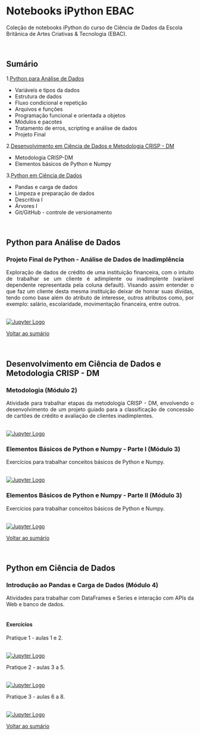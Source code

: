 # Notebooks iPython EBAC 

Coleção de notebooks iPython do curso de Ciência de Dados da Escola Britânica de Artes Criativas & Tecnologia (EBAC).

<br />

## Sumário<a name="Contents"></a>

  1.[Python para Análise de Dados](#python-para-análise-de-dados)
  - Variáveis e tipos da dados
  - Estrutura de dados
  - Fluxo condicional e repetição
  - Arquivos e funções
  - Programação funcional e orientada a objetos
  - Módulos e pacotes
  - Tratamento de erros, scripting e análise de dados
  - Projeto Final
   
  2.[Desenvolvimento em Ciência de Dados e Metodologia CRISP - DM](#desenvolvimento-em-ciência-de-dados-e-metodologia-crisp---dm)

  - Metodologia CRISP-DM
  - Elementos básicos de Python e Numpy

   3.[Python em Ciência de Dados](#python-em-ciência-de-dados)

   - Pandas e carga de dados
   - Limpeza e preparação de dados
   - Descritiva I
   - Árvores I
   - Git/GitHub - controle de versionamento

<br />

## Python para Análise de Dados

### Projeto Final de Python - Análise de Dados de Inadimplência
<div align="justify">
Exploração de dados de crédito de uma instituição financeira, com o intuito de trabalhar se um cliente é adimplente ou inadimplente (variável dependente representada pela coluna default). Visando assim entender o que faz um cliente desta mesma instituição deixar de honrar suas dívidas, tendo como base além do atributo de interesse, outros atributos como, por exemplo: salário, escolaridade, movimentação financeira, entre outros.
 </div>

<br />

[![Jupyter Logo](https://img.shields.io/badge/Made%20with-Jupyter-orange?style=for-the-badge&logo=Jupyter)](https://github.com/liviapg/volta-zero/blob/main/Atividades_Ebac/projeto_final_python_analise_dados_inadimplencia.ipynb)
<br />

[Voltar ao sumário](#Contents)

<br />

## Desenvolvimento em Ciência de Dados e Metodologia CRISP - DM

### Metodologia (Módulo 2)
<div align="justify">
Atividade para trabalhar etapas da metodologia CRISP - DM, envolvendo o desenvolvimento de um projeto guiado para a classificação de concessão de cartões de crédito e avaliação de clientes inadimplentes.
</div>

<br />

[![Jupyter Logo](https://img.shields.io/badge/Made%20with-Jupyter-orange?style=for-the-badge&logo=Jupyter)](https://github.com/liviapg/volta-zero/blob/main/Atividades_Ebac/projeto_01_classificacao_de_credito.ipynb)
<br />

### Elementos Básicos de Python e Numpy - Parte I (Módulo 3)
<div align="justify">
Exercícios para trabalhar conceitos básicos de Python e Numpy.
</div>

<br />

[![Jupyter Logo](https://img.shields.io/badge/Made%20with-Jupyter-orange?style=for-the-badge&logo=Jupyter)](https://github.com/liviapg/volta-zero/blob/main/Atividades_Ebac/mod03_ex01_python_basico.ipynb)
<br />

### Elementos Básicos de Python e Numpy - Parte II (Módulo 3)
<div align="justify">
Exercícios para trabalhar conceitos básicos de Python e Numpy.
</div>

<br />

[![Jupyter Logo](https://img.shields.io/badge/Made%20with-Jupyter-orange?style=for-the-badge&logo=Jupyter)](https://github.com/liviapg/volta-zero/blob/main/Atividades_Ebac/mod03_ex02_instrucao.ipynb)
<br />

[Voltar ao sumário](#Contents) 

<br />

## Python em Ciência de Dados

### Introdução ao Pandas e Carga de Dados (Módulo 4)
<div align="justify">
Atividades para trabalhar com DataFrames e Series e interação com APIs da Web e banco de dados.
</div> 

<br />

#### Exercícios
<div align="justify">
Pratique 1 - aulas 1 e 2.
</div>

<br />

[![Jupyter Logo](https://img.shields.io/badge/Made%20with-Jupyter-orange?style=for-the-badge&logo=Jupyter)](https://github.com/liviapg/volta-zero/blob/main/Atividades_Ebac/mod04_ex_aula_01_e_02.ipynb)
<br />

<div align="justify">
Pratique 2 - aulas 3 a 5.
</div>

<br />

[![Jupyter Logo](https://img.shields.io/badge/Made%20with-Jupyter-orange?style=for-the-badge&logo=Jupyter)](https://github.com/liviapg/volta-zero/blob/main/Atividades_Ebac/mod04_ex_aula_03_a_05.ipynb)
<br />

<div align="justify">
Pratique 3 - aulas 6 a 8.
</div>

<br />

[![Jupyter Logo](https://img.shields.io/badge/Made%20with-Jupyter-orange?style=for-the-badge&logo=Jupyter)](https://github.com/liviapg/volta-zero/blob/main/Atividades_Ebac/mod04_ex_aula_06_a_08.ipynb)
<br />

[Voltar ao sumário](#Contents)